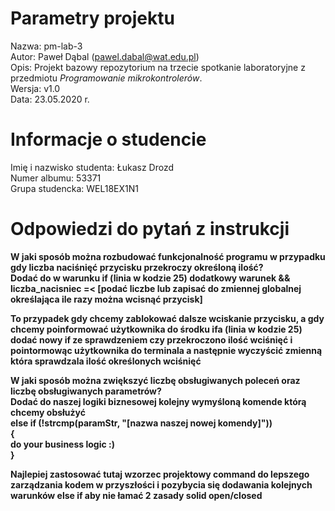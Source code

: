 # Parametry projektu

Nazwa: pm-lab-3  
Autor: Paweł Dąbal (pawel.dabal@wat.edu.pl)  
Opis: Projekt bazowy repozytorium na trzecie spotkanie laboratoryjne z przedmiotu _Programowanie mikrokontrolerów_.  
Wersja: v1.0  
Data: 23.05.2020 r.

# Informacje o studencie

Imię i nazwisko studenta: Łukasz Drozd<br/>
Numer albumu: 53371<br/>
Grupa studencka: WEL18EX1N1<br/>

# Odpowiedzi do pytań z instrukcji
<b>W jaki sposób można rozbudować funkcjonalność programu w przypadku gdy liczba naciśnięć przycisku przekroczy określoną ilość?
<b/>
<br/>
Dodać do w warunku if (linia w kodzie 25) dodatkowy warunek && liczba_nacisniec =< [podać liczbe lub zapisać do zmiennej globalnej określająca ile razy można wcisnąć przycisk] 

To przypadek gdy chcemy zablokować dalsze wciskanie przycisku, a gdy chcemy poinformować użytkownika do środku ifa (linia w kodzie 25) dodać nowy if ze sprawdzeniem czy przekroczono ilość wciśnięć i pointormowąc użytkownika do terminala a następnie wyczyścić zmienną która sprawdzala ilość określonych wciśnięć

<b> W jaki sposób można zwiększyć liczbę obsługiwanych poleceń oraz liczbę obsługiwanych parametrów?
</b>
<br/>
Dodać do naszej logiki biznesowej kolejny wymyśloną komende którą chcemy obsłużyć 
<br/>
else if (!strcmp(paramStr, "[nazwa naszej nowej komendy]")) 
<br/>
{
    <br/>
    do your business logic :)
    <br/>
}
<br/>

Najlepiej zastosować tutaj wzorzec projektowy command do lepszego zarządzania kodem w przyszłości i pozybycia się dodawania kolejnych warunków else if aby nie łamać 2 zasady solid open/closed